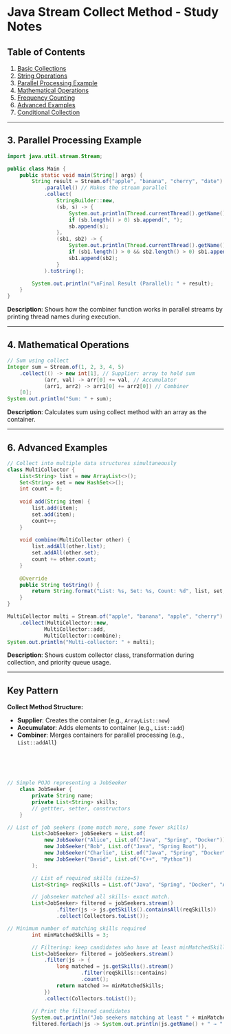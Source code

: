 # Java Stream Collect Method - Study Notes

## Table of Contents

1. [Basic Collections](#1-basic-collections)
2. [String Operations](#2-string-operations)
3. [Parallel Processing Example](#3-parallel-processing-example)
4. [Mathematical Operations](#4-mathematical-operations)
5. [Frequency Counting](#5-frequency-counting)
6. [Advanced Examples](#6-advanced-examples)
7. [Conditional Collection](#7-conditional-collection)


---

## 3. Parallel Processing Example

```java
import java.util.stream.Stream;

public class Main {
    public static void main(String[] args) {
        String result = Stream.of("apple", "banana", "cherry", "date")
            .parallel() // Makes the stream parallel
            .collect(
                StringBuilder::new,
                (sb, s) -> {
                    System.out.println(Thread.currentThread().getName() + " - Accumulator: " + s);
                    if (sb.length() > 0) sb.append(", ");
                    sb.append(s);
                },
                (sb1, sb2) -> {
                    System.out.println(Thread.currentThread().getName() + " - Combiner:");
                    if (sb1.length() > 0 && sb2.length() > 0) sb1.append(", ");
                    sb1.append(sb2);
                }
            ).toString();

        System.out.println("\nFinal Result (Parallel): " + result);
    }
}
```

**Description**: Shows how the combiner function works in parallel streams by printing thread names during execution.

---

## 4. Mathematical Operations

```java   
// Sum using collect
Integer sum = Stream.of(1, 2, 3, 4, 5)
    .collect(() -> new int[1], // Supplier: array to hold sum
            (arr, val) -> arr[0] += val, // Accumulator
            (arr1, arr2) -> arr1[0] += arr2[0]) // Combiner
    [0];
System.out.println("Sum: " + sum);
```   

**Description**: Calculates sum using collect method with an array as the container.

---



## 6. Advanced Examples

```java
// Collect into multiple data structures simultaneously
class MultiCollector {
    List<String> list = new ArrayList<>();
    Set<String> set = new HashSet<>();
    int count = 0;
    
    void add(String item) {
        list.add(item);
        set.add(item);
        count++;
    }
    
    void combine(MultiCollector other) {
        list.addAll(other.list);
        set.addAll(other.set);
        count += other.count;
    }
    
    @Override
    public String toString() {
        return String.format("List: %s, Set: %s, Count: %d", list, set, count);
    }
}

MultiCollector multi = Stream.of("apple", "banana", "apple", "cherry")
    .collect(MultiCollector::new,
            MultiCollector::add,
            MultiCollector::combine);
System.out.println("Multi-collector: " + multi);
```

**Description**: Shows custom collector class, transformation during collection, and priority queue usage.


---

## Key Pattern

**Collect Method Structure:**
- **Supplier**: Creates the container (e.g., `ArrayList::new`)
- **Accumulator**: Adds elements to container (e.g., `List::add`)  
- **Combiner**: Merges containers for parallel processing (e.g., `List::addAll`)


<br/>
<br/><br/>

```java
// Simple POJO representing a JobSeeker
    class JobSeeker {
        private String name;
        private List<String> skills; 
        // gettter, setter, constructors
    }
```
```java
// List of job seekers (some match more, some fewer skills)
        List<JobSeeker> jobSeekers = List.of(
            new JobSeeker("Alice", List.of("Java", "Spring", "Docker")),             // matches 3
            new JobSeeker("Bob", List.of("Java", "Spring Boot")),                    // matches 1
            new JobSeeker("Charlie", List.of("Java", "Spring", "Docker", "Angular")),// matches 4
            new JobSeeker("David", List.of("C++", "Python"))                         // matches 0
        );
```

```java
        // List of required skills (size=5)
        List<String> reqSkills = List.of("Java", "Spring", "Docker", "Angular", "SQL");

        // jobseeker matched all skills- exact match.
        List<JobSeeker> filtered = jobSeekers.stream()
                .filter(js -> js.getSkills().containsAll(reqSkills))
                .collect(Collectors.toList());
```


```java
// Minimum number of matching skills required
        int minMatchedSkills = 3;

        // Filtering: keep candidates who have at least minMatchedSkills from reqSkills
        List<JobSeeker> filtered = jobSeekers.stream()
            .filter(js -> {
                long matched = js.getSkills().stream()
                        .filter(reqSkills::contains)
                        .count();
                return matched >= minMatchedSkills;
            })
            .collect(Collectors.toList());
        
        // Print the filtered candidates
        System.out.println("Job seekers matching at least " + minMatchedSkills + " skills:");
        filtered.forEach(js -> System.out.println(js.getName() + " → " + js.getSkills()));

```